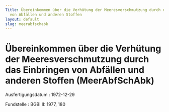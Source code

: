 ```yaml
---
Title: Übereinkommen über die Verhütung der Meeresverschmutzung durch das Einbringen
  von Abfällen und anderen Stoffen
layout: default
slug: meerabfschabk
---
```


# Übereinkommen über die Verhütung der Meeresverschmutzung durch das Einbringen von Abfällen und anderen Stoffen (MeerAbfSchAbk)

Ausfertigungsdatum
:   1972-12-29

Fundstelle
:   BGBl II: 1977, 180

